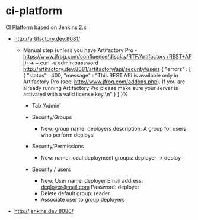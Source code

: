 # ci-platform
CI Platform based on Jenkins 2.x

- http://artifactory.dev:8081/

  - Manual step (unless you have Artifactory Pro - https://www.jfrog.com/confluence/display/RTF/Artifactory+REST+API):
  ➜  ~ curl -u admin:password http://artifactory.dev:8081/artifactory/api/security/users
    {
      "errors" : [ {
        "status" : 400,
        "message" : "This REST API is available only in Artifactory Pro (see: http://www.jfrog.com/addons.php). If you are already running Artifactory Pro please make sure your server is activated with a valid license key.\n"
      } ]
    }%

      - Tab 'Admin'
      - Security/Groups
        - New:
            group name: deployers
            description: A group for users who perform deploys
            
      - Security/Permissions
        - New:
            name: local deployment
            groups:
              deployer -> deploy

      - Security / users
        - New:
            User name: deployer
            Email address: deployer@mail.com
            Password: deployer
        - Delete default group: reader
        - Associate user to group deployers


- http://jenkins.dev:8080/
